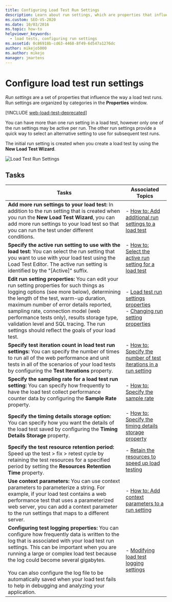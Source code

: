 ```yaml
---
title: Configuring Load Test Run Settings
description: Learn about run settings, which are properties that influence the way a load test runs. Run settings are organized by categories in the Properties window.
ms.custom: SEO-VS-2020
ms.date: 10/03/2016
ms.topic: how-to
helpviewer_keywords:
  - load tests, configuring run settings
ms.assetid: 0c86918b-cd63-4468-8f49-6d547a1276dc
author: mikejo5000
ms.author: mikejo
manager: jmartens
---
```

# Configure load test run settings

*Run settings* are a set of properties that influence the way a load test runs. Run settings are organized by categories in the **Properties** window.

[!INCLUDE [web-load-test-deprecated](includes/web-load-test-deprecated.md)]

You can have more than one run setting in a load test, however only one of the run settings may be active per run. The other run settings provide a quick way to select an alternative setting to use for subsequent test runs.

The initial run setting is created when you create a load test by using the **New Load Test Wizard**.

![Load Test Run Settings](../test/media/loadtestrunsettings.png)

## Tasks

|Tasks|Associated Topics|
|-|-|
|**Add more run settings to your load test:** In addition to the run setting that is created when you run the **New Load Test Wizard**, you can add more run settings to your load test so that you can run the test under different conditions.|-   [How to: Add additional run settings to a load test](../test/how-to-add-additional-run-settings-to-a-load-test.md)|
|**Specify the active run setting to use with the load test:** You can select the run setting that you want to use with your load test using the Load Test Editor. The active run setting is identified by the "[Active]" suffix.|-   [How to: Select the active run setting for a load test](../test/how-to-select-the-active-run-setting-for-a-load-test.md)|
|**Edit run setting properties:** You can edit your run setting properties for such things as logging options (see more below), determining the length of the test, warm-up duration, maximum number of error details reported, sampling rate, connection model (web performance tests only), results storage type, validation level and SQL tracing. The run settings should reflect the goals of your load test.|-   [Load test run settings properties](../test/load-test-run-settings-properties.md)<br />-   [Changing run setting properties](../test/load-test-run-settings-properties.md#change-run-setting-properties)|
|**Specify test iteration count in load test run settings:** You can specify the number of times to run all of the web performance and unit tests in all of the scenarios of your load tests by configuring the **Test Iterations** property.|-   [How to: Specify the number of test iterations in a run setting](../test/how-to-specify-the-number-of-test-iterations-in-a-load-test.md)|
|**Specify the sampling rate for a load test run setting:** You can specify how frequently to have the load test collect performance counter data by configuring the **Sample Rate** property.|-   [How to: Specify the sample rate](../test/how-to-specify-the-sample-rate-for-a-load-test.md)|
|**Specify the timing details storage option:** You can specify how you want the details of the load test saved by configuring the **Timing Details Storage** property.|-   [How to: Specify the timing details storage property](../test/how-to-specify-the-timing-details-storage-property-for-a-load-test.md)|
|**Specify the test resource retention period:** Speed up the test > fix > retest cycle by retaining the test resources for a specified period by setting the **Resources Retention Time** property.|-   [Retain the resources to speed up load testing](/azure/devops/test/load-test/getting-started-with-performance-testing?view=vsts&preserve-view=true)|
|**Use context parameters:** You can use context parameters to parameterize a string. For example, if your load test contains a web performance test that uses a parameterized web server, you can add a context parameter to the run settings that maps to a different server.|-   [How to: Add context parameters to a run setting](../test/how-to-add-context-parameters-to-a-load-test-run-setting.md)|
|**Configuring test logging properties:** You can configure how frequently data is written to the log that is associated with your load test run settings. This can be important when you are running a large or complex load test because the log could become several gigabytes.<br /><br /> You can also configure the log file to be automatically saved when your load test fails to help in debugging and analyzing your application.|-   [Modifying load test logging settings](../test/modify-load-test-logging-settings.md)|